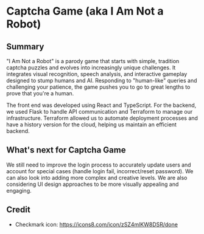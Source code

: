 # Captcha Game (aka I Am Not a Robot)
## Summary
"I Am Not a Robot" is a parody game that starts with simple, tradition captcha puzzles and evolves into increasingly unique challenges. It integrates visual recognition, speech analysis, and interactive gameplay designed to stump humans and AI. Responding to "human-like" queries and challenging your patience, the game pushes you to go to great lengths to prove that you're a human.

The front end was developed using React and TypeScript. For the backend, we used Flask to handle API communication and Terraform to manage our infrastructure. Terraform allowed us to automate deployment processes and have a history version for the cloud, helping us maintain an efficient backend.

## What's next for Captcha Game

We still need to improve the login process to accurately update users and account for special cases (handle login fail, incorrect/reset password). We can also look into adding more complex and creative levels. We are also considering UI design approaches to be more visually appealing and engaging.

## Credit
 - Checkmark icon: https://icons8.com/icon/zSZ4mlKW8DSR/done
